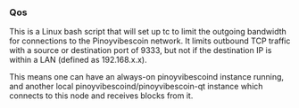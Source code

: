 ### Qos ###

This is a Linux bash script that will set up tc to limit the outgoing bandwidth for connections to the Pinoyvibescoin network. It limits outbound TCP traffic with a source or destination port of 9333, but not if the destination IP is within a LAN (defined as 192.168.x.x).

This means one can have an always-on pinoyvibescoind instance running, and another local pinoyvibescoind/pinoyvibescoin-qt instance which connects to this node and receives blocks from it.
